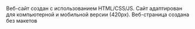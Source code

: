 Веб-сайт создан с использованием HTML/CSS/JS. Сайт адаптирован для компьютерной и мобильной версии (420px). Веб-страница создана без макетов
